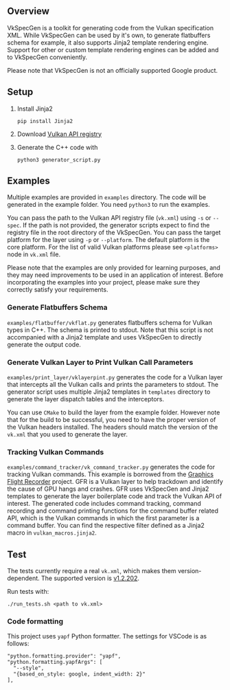 ## Overview

VkSpecGen is a toolkit for generating code from the Vulkan specification XML.
While VkSpecGen can be used by it's own, to generate flatbuffers schema for
example, it also supports Jinja2 template rendering engine.
Support for other or custom template rendering engines can be added and to
VkSpecGen conveniently.

Please note that VkSpecGen is not an officially supported Google product.

## Setup

1. Install Jinja2

    ``` pip install Jinja2 ```

2. Download [Vulkan API registry](https://raw.githubusercontent.com/KhronosGroup/Vulkan-Docs/main/xml/vk.xml)


3. Generate the C++ code with

    ``` python3 generator_script.py ```

## Examples

Multiple examples are provided in `examples` directory.
The code will be generated in the example folder. You need `python3` to run the examples.

You can pass the path to the Vulkan API registry file (`vk.xml`) using `-s` or `--spec`. If the path
is not provided, the generator scripts expect to find the registry file in the root directory of
the VkSpecGen.
You can pass the target platform for the layer using `-p` or `--platform`. The default platform is the core platform. For the list of valid Vulkan platforms please see `<platforms>` node in `vk.xml` file.

Please note that the examples are only provided for learning purposes, and they
may need improvements to be used in an application of interest.
Before incorporating the examples into your project, please make sure they correctly
satisfy your requirements. 

### Generate Flatbuffers Schema

`examples/flatbuffer/vkflat.py` generates flatbuffers schema for Vulkan types in C++.
The schema is printed to stdout. Note that this script is not accompanied with a
Jinja2 template and uses VkSpecGen to directly generate the output code.

### Generate Vulkan Layer to Print Vulkan Call Parameters

`examples/print_layer/vklayerpint.py` generates the code for a Vulkan layer
that intercepts all the Vulkan calls and prints the parameters to stdout.
The generator script uses multiple Jinja2 templates in `templates` directory
to generate the layer dispatch tables and the interceptors.

You can use `CMake` to build the layer from the example folder. However note that
for the build to be successful, you need to have the proper version of the
Vulkan headers installed. The headers should match the version of the `vk.xml`
that you used to generate the layer.

### Tracking Vulkan Commands

`examples/command_tracker/vk_command_tracker.py` generates the code for
tracking Vulkan commands. This example is borrowed from the
[Graphics Flight Recorder](https://github.com/googlestadia/gfr) project.
GFR is a Vulkan layer to help trackdown and identify the cause of GPU hangs and
crashes. GFR uses VkSpecGen and Jinja2 templates to generate the layer boilerplate
code and track the Vulkan API of interest. The generated code includes command
tracking, command recording and command printing functions for the command buffer
related API, which is the Vulkan commands in which the first parameter is
a command buffer. You can find the respective filter defined as a Jinja2 macro
in `vulkan_macros.jinja2`.


## Test

The tests currently require a real `vk.xml`, which makes them version-dependent.
The supported version is
[v1.2.202](https://github.com/KhronosGroup/Vulkan-Docs/releases/tag/v1.2.202).

Run tests with:
```
./run_tests.sh <path to vk.xml>
```

### Code formatting

This project uses `yapf` Python formatter. The settings for VSCode is as
follows:

```
"python.formatting.provider": "yapf",
"python.formatting.yapfArgs": [
  "--style",
  "{based_on_style: google, indent_width: 2}"
],
```

